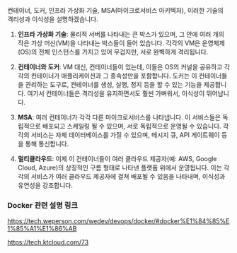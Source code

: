 컨테이너, 도커, 인프라 가상화 기술, MSA(마이크로서비스 아키텍처), 이러한 기술의 격리성과 이식성을 설명하겠습니다.

1. **인프라 가상화 기술**: 물리적 서버를 나타내는 큰 박스가 있으며, 그 안에 여러 개의 작은 가상 머신(VM)을 나타내는 박스들이 들어 있습니다. 각각의 VM은 운영체제(OS)의 전체 인스턴스를 가지고 있어 무겁지만, 서로 완벽하게 격리됩니다.

2. **컨테이너와 도커**: VM 대신, 컨테이너들이 있는데, 이들은 OS의 커널을 공유하고 각각의 컨테이너가 애플리케이션과 그 종속성만을 포함합니다. 도커는 이 컨테이너들을 관리하는 도구로, 컨테이너를 생성, 실행, 정지 등을 할 수 있는 기능을 제공합니다. 여기서 컨테이너들은 격리성을 유지하면서도 훨씬 가벼워서, 이식성이 뛰어납니다.

3. **MSA**: 여러 컨테이너가 각각 다른 마이크로서비스를 나타냅니다. 이 서비스들은 독립적으로 배포되고 스케일링 될 수 있으며, 서로 독립적으로 운영될 수 있습니다. 각각의 서비스는 자체 데이터베이스를 가질 수 있으며, 메시지 큐, API 게이트웨이 등을 통해 통신합니다.

4. **멀티클라우드**: 이제 이 컨테이너들이 여러 클라우드 제공자(예: AWS, Google Cloud, Azure)의 상징적인 구름 형태로 나타낸 플랫폼 위에서 운영됩니다. 이는 각각의 서비스가 여러 클라우드 제공자에 걸쳐 배포될 수 있음을 나타내며, 이식성과 유연성을 강조합니다.

### Docker 관련 설명 링크

https://tech.weperson.com/wedev/devops/docker/#docker%E1%84%85%E1%85%A1%E1%86%AB

https://tech.ktcloud.com/73

